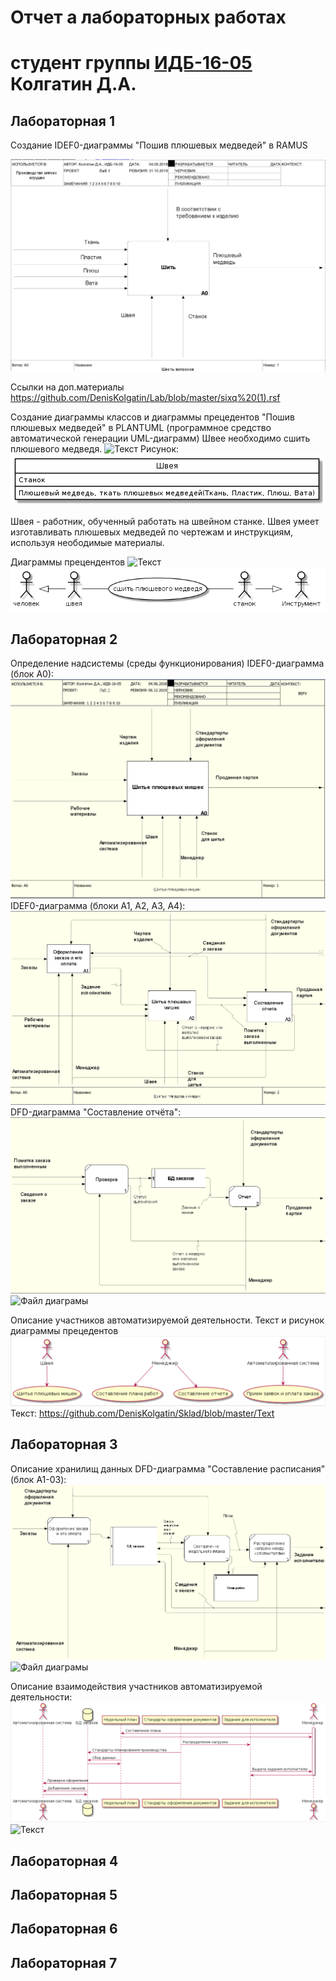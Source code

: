 # Отчет а лабораторных работах
# студент группы [ИДБ-16-05](https://github.com/stankin/design-2018/wiki/list-idb-16-05) Колгатин Д.А.

## Лабораторная 1

Создание IDEF0-диаграммы "Пошив плюшевых медведей" в RAMUS

![none](https://github.com/DenisKolgatin/Lab/blob/master/l1.png)

Ссылки на доп.материалы https://github.com/DenisKolgatin/Lab/blob/master/sixq%20(1).rsf

Создание диаграммы классов и диаграммы прецедентов "Пошив плюшевых медведей"
в PLANTUML (программное средство автоматической генерации UML-диаграмм)
Швее необходимо сшить плюшевого медведя.
![Текст](https://github.com/DenisKolgatin/Lab/blob/master/%D0%9A%D0%BE%D0%B4%20%D0%B4%D0%BB%D1%8F%20Plant)
Рисунок:
![none](https://github.com/DenisKolgatin/Lab/blob/master/LP0nIWD158Rhl5CyKYbuY1WlO6Szx0vcoMH7tcoma1G61C6Wu0L4AyjbCM1MerVuturympQncE6Vd-__YfcanacpN0HAywg-Sk8MN0IN4j_GQEgA-QN4PLsUnH25BsPLusbqAXAlXsOQ334mIkdbi5hHO1dZ7Hss-ZHcb_ZSh8nNNQF57Z_e2I_uqaUznnQTFc37-BRuWIxVkZbXOtkqkjOD.png)

Швея - работник, обученный работать на швейном станке. Швея умеет изготавливать плюшевых медведей
по чертежам и инструкциям, используя неободимые материалы.

Диаграммы прецендентов
![Текст](https://github.com/DenisKolgatin/Lab/blob/master/%D0%9A%D0%BE%D0%B4%20%D0%B4%D0%BB%D1%8F%20%D0%B4%D0%B8%D0%B0%D0%B3%D1%80%D0%B0%D0%BC%D0%BC)
![none](https://github.com/DenisKolgatin/Lab/blob/master/fL6nJiCm49thhpXrWg4I7u1GK-P8sPYjnBHMqnYTBsAWI506EY1O-GnKY8Ge3Rzm_YCkcA3k3BRlthtt_2oFFMcaUb4gFxVLXKQz09sJGxXIWudEvrDqTLMSkbAWivabemO9ehkCoAGKYX0T5WRteUizlzgRN7lpRyVId1EG0xJJ6K5XqUHaNQLYtkm8j8TXkEU6jzpoHiwFuUymZKD-vbsu.png)

## Лабораторная 2
Определение надсистемы (среды функционирования)
IDEF0-диаграмма (блок А0):
![Текст](https://github.com/DenisKolgatin/Lab/blob/master/1.png)
IDEF0-диаграмма (блоки A1, A2, A3, A4):
![Текст](https://github.com/DenisKolgatin/Lab/blob/master/2.png)
DFD-диаграмма "Составление отчёта":
![Текст](https://github.com/DenisKolgatin/Lab/blob/master/3.png)
![Файл диаграмы](https://github.com/DenisKolgatin/Lab/blob/master/pdc%20(2).rsf)

Описание участников автоматизируемой деятельности.
Текст и рисунок диаграммы прецедентов
![Текст](https://github.com/DenisKolgatin/Lab/blob/master/%D0%94%D0%B8%D0%BE%D0%B3%D1%80%D0%B0%D0%BC%D0%B0.png)
Текст:
https://github.com/DenisKolgatin/Sklad/blob/master/Text


## Лабораторная 3
Описание хранилищ данных
DFD-диаграмма "Составление расписания" (блок A1-03):
![Текст](https://github.com/DenisKolgatin/Lab/blob/master/4.png)
![Файл диаграмы](https://github.com/DenisKolgatin/Lab/blob/master/pdc%20(2).rsf)

Описание взаимодействия участников автоматизируемой деятельности:
![Рисунок](https://github.com/DenisKolgatin/Lab/blob/master/5.png)
![Текст](https://github.com/DenisKolgatin/Lab/blob/master/TextD)

## Лабораторная 4

## Лабораторная 5

## Лабораторная 6

## Лабораторная 7
